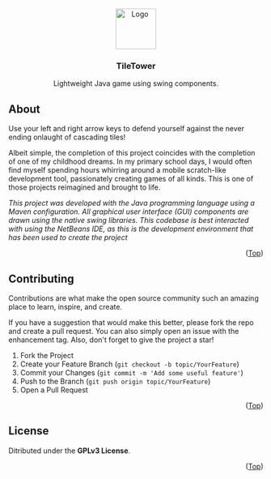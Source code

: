 
<a name="readme-top"></a>

<!-- HEADER -->

<br />
<div align="center">
  <a href="https://github.com/mpiet-za/TileTower">
    <img src="https://avatars.githubusercontent.com/u/63480247?v=4" alt="Logo" width="80" height="80">
  </a>

<h3 align="center">TileTower</h3>

  <p align="center">
    Lightweight Java game using swing components.
  </p>
</div>

<!-- INFORMATION -->

## About

Use your left and right arrow keys to defend yourself against the never ending onlaught of cascading tiles!

Albeit simple, the completion of this project coincides with the completion of one of my childhood dreams. In my primary school days, I would often find myself spending hours whirring around a mobile scratch-like development tool, passionately creating games of all kinds. This is one of those projects reimagined and brought to life.

*This project was developed with the Java programming language using a Maven configuration. All graphical user interface (GUI) components are drawn using the native swing libraries. This codebase is best interacted with using the NetBeans IDE, as this is the development environment that has been used to create the project*

<p align="right">(<a href="#readme-top">Top</a>)</p>

<!-- CONTRIBUTING -->

## Contributing

Contributions are what make the open source community such an amazing place to learn, inspire, and create.

If you have a suggestion that would make this better, please fork the repo and create a pull request. You can also simply open an issue with the enhancement tag. Also, don't forget to give the project a star!

1. Fork the Project
2. Create your Feature Branch (`git checkout -b topic/YourFeature`)
3. Commit your Changes (`git commit -m 'Add some useful feature'`)
4. Push to the Branch (`git push origin topic/YourFeature`)
5. Open a Pull Request

<p align="right">(<a href="#readme-top">Top</a>)</p>

<!-- LICENSE -->

## License

Ditributed under the **GPLv3 License**.

<p align="right">(<a href="#readme-top">Top</a>)</p>
